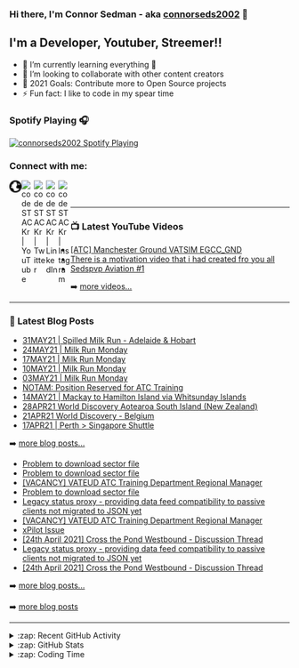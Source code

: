 ### Hi there, I'm Connor Sedman - aka [connorseds2002][website] 👋

## I'm a Developer, Youtuber, Streemer!!

- 🌱 I’m currently learning everything 🤣
- 👯 I’m looking to collaborate with other content creators
- 🥅 2021 Goals: Contribute more to Open Source projects
- ⚡ Fun fact: I like to code in my spear time

### Spotify Playing 🎧

[<img src="https://novatorem.connorseds2002.vercel.app/api/spotify" alt="connorseds2002 Spotify Playing" width="350" />](https://open.spotify.com/user/connor-808)

### Connect with me:

[<img align="left" alt="codeSTACKr.com" width="22px" src="https://raw.githubusercontent.com/iconic/open-iconic/master/svg/globe.svg" />][website]
[<img align="left" alt="codeSTACKr | YouTube" width="22px" src="https://cdn.jsdelivr.net/npm/simple-icons@v3/icons/youtube.svg" />][youtube]
[<img align="left" alt="codeSTACKr | Twitter" width="22px" src="https://cdn.jsdelivr.net/npm/simple-icons@v3/icons/twitter.svg" />][twitter]
[<img align="left" alt="codeSTACKr | LinkedIn" width="22px" src="https://cdn.jsdelivr.net/npm/simple-icons@v3/icons/linkedin.svg" />][linkedin]
[<img align="left" alt="codeSTACKr | Instagram" width="22px" src="https://cdn.jsdelivr.net/npm/simple-icons@v3/icons/instagram.svg" />][instagram]

<br />
<br />

---

### 📺 Latest YouTube Videos

<!-- YOUTUBE:START -->
- [[ATC] Manchester Ground VATSIM EGCC_GND](https://www.youtube.com/watch?v=2gOB_NWOp2o)
- [There is a motivation video that i had created fro you all](https://www.youtube.com/watch?v=cKzpUc_jYaw)
- [Sedspvp Aviation #1](https://www.youtube.com/watch?v=6Z4TeOA4d0A)
<!-- YOUTUBE:END -->

➡️ [more videos...](https://youtube.com/channel/UC6fFV-8lCLLoKYCUAstFbQQ)

---

### 📕 Latest Blog Posts

<!-- BLOG-POST-LIST:START -->
- [31MAY21 | Spilled Milk Run - Adelaide & Hobart](https://vatpac.org/calendar/event/1771-31may21-spilled-milk-run-adelaide-hobart/)
- [24MAY21 | Milk Run Monday](https://vatpac.org/calendar/event/1770-24may21-milk-run-monday/)
- [17MAY21 | Milk Run Monday](https://vatpac.org/calendar/event/1769-17may21-milk-run-monday/)
- [10MAY21 | Milk Run Monday](https://vatpac.org/calendar/event/1768-10may21-milk-run-monday/)
- [03MAY21 | Milk Run Monday](https://vatpac.org/calendar/event/1767-03may21-milk-run-monday/)
- [NOTAM: Position Reserved for ATC Training](https://vatpac.org/forums/topic/18745-notam-position-reserved-for-atc-training/?do=findComment&comment=131533)
- [14MAY21 | Mackay to Hamilton Island via Whitsunday Islands](https://vatpac.org/calendar/event/1762-14may21-mackay-to-hamilton-island-via-whitsunday-islands/)
- [28APR21 World Discovery Aotearoa South Island (New Zealand)](https://vatpac.org/calendar/event/1761-28apr21-world-discovery-aotearoa-south-island-new-zealand/)
- [21APR21 World Discovery - Belgium](https://vatpac.org/calendar/event/1760-21apr21-world-discovery-belgium/)
- [17APR21 | Perth > Singapore Shuttle](https://vatpac.org/forums/topic/18662-17apr21-perth-singapore-shuttle/?do=findComment&comment=131524)
<!-- BLOG-POST-LIST:END -->

➡️ [more blog posts...](https://Forums.vatpac.org)
<!-- VATSIM.NET:START -->
- [Problem to download sector file](https://forums.vatsim.net/topic/31153-problem-to-download-sector-file/?do=findComment&comment=177787)
- [Problem to download sector file](https://forums.vatsim.net/topic/31153-problem-to-download-sector-file/?do=findComment&comment=177786)
- [[VACANCY] VATEUD ATC Training Department Regional Manager](https://forums.vatsim.net/topic/31183-vacancy-vateud-atc-training-department-regional-manager/?do=findComment&comment=177785)
- [Problem to download sector file](https://forums.vatsim.net/topic/31153-problem-to-download-sector-file/?do=findComment&comment=177784)
- [Legacy status proxy - providing data feed compatibility to passive clients not migrated to JSON yet](https://forums.vatsim.net/topic/31116-legacy-status-proxy-providing-data-feed-compatibility-to-passive-clients-not-migrated-to-json-yet/?do=findComment&comment=177783)
- [[VACANCY] VATEUD ATC Training Department Regional Manager](https://forums.vatsim.net/topic/31183-vacancy-vateud-atc-training-department-regional-manager/?do=findComment&comment=177782)
- [xPilot Issue](https://forums.vatsim.net/topic/28461-xpilot-issue/?do=findComment&comment=177781)
- [[24th April 2021] Cross the Pond Westbound - Discussion Thread](https://forums.vatsim.net/topic/31056-24th-april-2021-cross-the-pond-westbound-discussion-thread/?do=findComment&comment=177780)
- [Legacy status proxy - providing data feed compatibility to passive clients not migrated to JSON yet](https://forums.vatsim.net/topic/31116-legacy-status-proxy-providing-data-feed-compatibility-to-passive-clients-not-migrated-to-json-yet/?do=findComment&comment=177779)
- [[24th April 2021] Cross the Pond Westbound - Discussion Thread](https://forums.vatsim.net/topic/31056-24th-april-2021-cross-the-pond-westbound-discussion-thread/?do=findComment&comment=177778)
<!-- VATSIM.NET:END -->
➡️ [more blog posts...](https://forums.vatsim.net/)

<!-- IVAO.AERO:START -->
<!-- IVAO.AERO:END -->
➡️ [more blog posts](https://forum.ivao.areo/)

---

<details>
  <summary>:zap: Recent GitHub Activity</summary>
  
<!--START_SECTION:activity-->
1. ❗️ Closed issue [#42](https://github.com/jamesgeorge007/github-activity-readme/issues/42) in [jamesgeorge007/github-activity-readme](https://github.com/jamesgeorge007/github-activity-readme)
2. 🗣 Commented on [#12](https://github.com/Connorseds2002/VATUK-vatsys-dataset/issues/12) in [Connorseds2002/VATUK-vatsys-dataset](https://github.com/Connorseds2002/VATUK-vatsys-dataset)
3. 🎉 Merged PR [#1](https://github.com/Connorseds2002/UK-Sector-File/pull/1) in [Connorseds2002/UK-Sector-File](https://github.com/Connorseds2002/UK-Sector-File)
4. 💪 Opened PR [#1](https://github.com/Connorseds2002/UK-Sector-File/pull/1) in [Connorseds2002/UK-Sector-File](https://github.com/Connorseds2002/UK-Sector-File)
5. 💪 Opened PR [#12](https://github.com/Connorseds2002/VATUK-vatsys-dataset/pull/12) in [Connorseds2002/VATUK-vatsys-dataset](https://github.com/Connorseds2002/VATUK-vatsys-dataset)
6. 💪 Opened PR [#11](https://github.com/Connorseds2002/VATUK-vatsys-dataset/pull/11) in [Connorseds2002/VATUK-vatsys-dataset](https://github.com/Connorseds2002/VATUK-vatsys-dataset)
7. 🗣 Commented on [#9](https://github.com/Connorseds2002/VATUK-vatsys-dataset/issues/9) in [Connorseds2002/VATUK-vatsys-dataset](https://github.com/Connorseds2002/VATUK-vatsys-dataset)
8. ❗️ Opened issue [#10](https://github.com/Connorseds2002/VATUK-vatsys-dataset/issues/10) in [Connorseds2002/VATUK-vatsys-dataset](https://github.com/Connorseds2002/VATUK-vatsys-dataset)
9. 💪 Opened PR [#8](https://github.com/Connorseds2002/VATUK-vatsys-dataset/pull/8) in [Connorseds2002/VATUK-vatsys-dataset](https://github.com/Connorseds2002/VATUK-vatsys-dataset)
10. 🎉 Merged PR [#6](https://github.com/Connorseds2002/VATUK-vatsys-dataset/pull/6) in [Connorseds2002/VATUK-vatsys-dataset](https://github.com/Connorseds2002/VATUK-vatsys-dataset)
<!--END_SECTION:activity-->

</details>

<details>
  <summary>:zap: GitHub Stats</summary>

  <img align="left" alt="connorseds2002's GitHub Stats" src="http://github-readme-stats.connorseds2002.vercel.app/api?username=connorseds2002&show_icons=true&hide_border=true" />
<img align="left" alt="connorseds2002's GitHub Top Langs" src="http://github-readme-stats.connorseds2002.vercel.app/api/top-langs/?username=connorseds2002&layout=compact2&show_icons=true&hide_border=true" />

</details>

<details>
  <summary>:zap: Coding Time</summary>
  <a href="https://wakatime.com"><img src="https://wakatime.com/share/@connorseds2002/fbe24d6b-ddb8-468c-bf02-701ed789a553.png" /></a>

</details>

[website]: https://vatpac.org
[twitter]: https://twitter.com/connorsedman11
[youtube]: https://youtube.com/channel/UC6fFV-8lCLLoKYCUAstFbQQ
[instagram]: https://instagram.com/
[linkedin]: https://linkedin.com/in/
